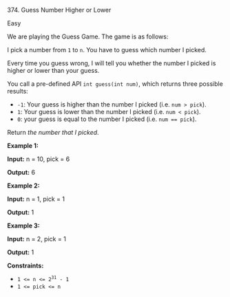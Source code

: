 374\. Guess Number Higher or Lower

Easy

We are playing the Guess Game. The game is as follows:

I pick a number from `1` to `n`. You have to guess which number I picked.

Every time you guess wrong, I will tell you whether the number I picked is higher or lower than your guess.

You call a pre-defined API `int guess(int num)`, which returns three possible results:

*   `-1`: Your guess is higher than the number I picked (i.e. `num > pick`).
*   `1`: Your guess is lower than the number I picked (i.e. `num < pick`).
*   `0`: your guess is equal to the number I picked (i.e. `num == pick`).

Return _the number that I picked_.

**Example 1:**

**Input:** n = 10, pick = 6

**Output:** 6

**Example 2:**

**Input:** n = 1, pick = 1

**Output:** 1

**Example 3:**

**Input:** n = 2, pick = 1

**Output:** 1

**Constraints:**

*   <code>1 <= n <= 2<sup>31</sup> - 1</code>
*   `1 <= pick <= n`